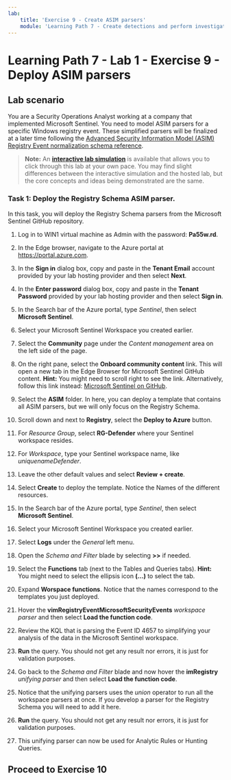 ```yaml
---
lab:
    title: 'Exercise 9 - Create ASIM parsers'
    module: 'Learning Path 7 - Create detections and perform investigations using Microsoft Sentinel'
---
```


# Learning Path 7 - Lab 1 - Exercise 9 - Deploy ASIM parsers

## Lab scenario

You are a Security Operations Analyst working at a company that implemented Microsoft Sentinel. You need to model ASIM parsers for a specific Windows registry event. These simplified parsers will be finalized at a later time following the [Advanced Security Information Model (ASIM) Registry Event normalization schema reference](https://docs.microsoft.com/en-us/azure/sentinel/registry-event-normalization-schema).


>**Note:** An **[interactive lab simulation](https://mslabs.cloudguides.com/guides/SC-200%20Lab%20Simulation%20-%20Create%20Advanced%20Security%20Information%20Model%20Parsers)** is available that allows you to click through this lab at your own pace. You may find slight differences between the interactive simulation and the hosted lab, but the core concepts and ideas being demonstrated are the same. 


### Task 1: Deploy the Registry Schema ASIM parser. 

In this task, you will deploy the Registry Schema parsers from the Microsoft Sentinel GitHub repository.

1. Log in to WIN1 virtual machine as Admin with the password: **Pa55w.rd**.  

1. In the Edge browser, navigate to the Azure portal at https://portal.azure.com.

1. In the **Sign in** dialog box, copy and paste in the **Tenant Email** account provided by your lab hosting provider and then select **Next**.

1. In the **Enter password** dialog box, copy and paste in the **Tenant Password** provided by your lab hosting provider and then select **Sign in**.

1. In the Search bar of the Azure portal, type *Sentinel*, then select **Microsoft Sentinel**.

1. Select your Microsoft Sentinel Workspace you created earlier.

1. Select the **Community** page under the *Content management* area on the left side of the page.

1. On the right pane, select the **Onboard community content** link. This will open a new tab in the Edge Browser for Microsoft Sentinel GitHub content. **Hint:** You might need to scroll right to see the link. Alternatively, follow this link instead: [Microsoft Sentinel on GitHub](https://github.com/Azure/Azure-Sentinel).

1. Select the **ASIM** folder. In here, you can deploy a template that contains all ASIM parsers, but we will only focus on the Registry Schema.

1. Scroll down and next to **Registry**, select the **Deploy to Azure** button.

1. For *Resource Group*, select **RG-Defender** where your Sentinel workspace resides.

1. For *Workspace*, type your Sentinel workspace name, like *uniquenameDefender*.

1. Leave the other default values and select **Review + create**.

1. Select **Create** to deploy the template. Notice the Names of the different resources.

1. In the Search bar of the Azure portal, type *Sentinel*, then select **Microsoft Sentinel**.

1. Select your Microsoft Sentinel Workspace you created earlier.

1. Select **Logs** under the *General* left menu.

1. Open the *Schema and Filter* blade by selecting **>>** if needed.

1. Select the **Functions** tab (next to the Tables and Queries tabs). **Hint:** You might need to select the ellipsis icon **(...)** to select the tab.

1. Expand **Worspace functions**. Notice that the names correspond to the templates you just deployed.

1. Hover the **vimRegistryEventMicrosoftSecurityEvents** *workspace parser* and then select **Load the function code**.

1. Review the KQL that is parsing the Event ID 4657 to simplifying your analysis of the data in the Microsoft Sentinel workspace.

1. **Run** the query. You should not get any result nor errors, it is just for validation purposes.

1. Go back to the *Schema and Filter* blade and now hover the **imRegistry** *unifying parser* and then select **Load the function code**.

1. Notice that the unifying parsers uses the *union* operator to run all the workspace parsers at once. If you develop a parser for the Registry Schema you will need to add it here.

1. **Run** the query. You should not get any result nor errors, it is just for validation purposes.

1. This unifying parser can now be used for Analytic Rules or Hunting Queries.


## Proceed to Exercise 10

